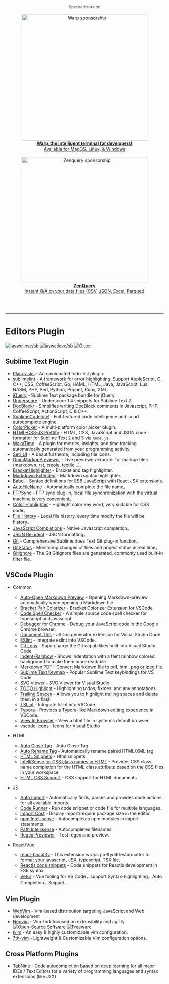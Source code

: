 <div align="center" markdown="1">
  <sup>Special thanks to:</sup>
  <br>
  <br>
  <a href="https://www.warp.dev/awesome-mac">
    <img alt="Warp sponsorship" width="400" src="https://jaywcjlove.github.io/sponsor/warp-banner.png">
  </a>
  <br>
  <a href="https://warp.dev/awesome-mac"><b>Warp, the intelligent terminal for developers!</b></a><br>
  <a href="https://warp.dev/awesome-mac">Available for MacOS, Linux, & Windows</a><br><br>

  <a href="https://zenquery.app/?utm_source=github&utm_medium=referral&utm_campaign=awesome-mac">
    <img alt="Zenquery sponsorship" width="400" src="https://jaywcjlove.github.io/sponsor/zenquery.png">
  </a>
  <br>
  <a href="https://zenquery.app/?utm_source=github&utm_medium=referral&utm_campaign=awesome-mac"><b>ZenQuery</b></a><br>
  <a href="https://zenquery.app/?utm_source=github&utm_medium=referral&utm_campaign=awesome-mac">Instant Q/A on your data files (CSV, JSON, Excel, Parquet)</a>
  
  <br><br>
</div>
<hr>

Editors Plugin
===
<!--rehype:style=font-size: 38px; border-bottom: 0; display: flex; min-height: 260px; align-items: center; justify-content: center;-->

[![jaywcjlove/sb](https://jaywcjlove.github.io/sb/ico/awesome.svg)](https://github.com/jaywcjlove/awesome-mac) [![jaywcjlove/sb](https://jaywcjlove.github.io/sb/lang/chinese.svg)](editor-plugin-zh.md) [![Gitter](https://jaywcjlove.github.io/sb/ico/gitter.svg)](https://gitter.im/awesome-mac/en?utm_source=badge&utm_medium=badge&utm_campaign=pr-badge)
<!--rehype:style=text-align: center;-->

## Sublime Text Plugin

* [PlainTasks](https://packagecontrol.io/packages/PlainTasks) - An opinionated todo-list plugin.
* [sublimelint](https://github.com/lunixbochs/sublimelint) - A framework for error highlighting. Support AppleScript, C, C++, CSS, CoffeeScript, Go, HAML, HTML, Java, JavaScript, Lua, NASM, PHP, Perl, Python, Puppet, Ruby, XML.
* [jQuery](https://packagecontrol.io/packages/jQuery) - Sublime Text package bundle for jQuery.
* [Underscore](https://packagecontrol.io/packages/Underscore.js%20Snippets) - Underscore 1.4 snippets for Sublime Text 2.
* [DocBlockr](https://packagecontrol.io/packages/DocBlockr) - Simplifies writing DocBlock comments in Javascript, PHP, CoffeeScript, ActionScript, C & C++.
* [SublimeCodeIntel](https://packagecontrol.io/packages/SublimeCodeIntel) - Full-featured code intelligence and smart autocomplete engine.
* [ColorPicker](https://packagecontrol.io/packages/ColorPicker) - A multi-platform color picker plugin.
* [HTML-CSS-JS Prettify](https://packagecontrol.io/packages/HTML-CSS-JS%20Prettify) - HTML, CSS, JavaScript and JSON code formatter for Sublime Text 2 and 3 via `node.js`.
* [WakaTime](https://packagecontrol.io/packages/WakaTime) - A plugin for metrics, insights, and time tracking automatically generated from your programming activity.
* [Seti_UI](https://packagecontrol.io/packages/Seti_UI) - A beautiful theme, including file icons.
* [OmniMarkupPreviewer](https://packagecontrol.io/packages/OmniMarkupPreviewer) - Live previewer/exporter for markup files (markdown, rst, creole, textile...).
* [BracketHighlighter](https://packagecontrol.io/packages/BracketHighlighter) - Bracket and tag highlighter.
* [Markdown Extended](https://packagecontrol.io/packages/Markdown%20Extended) - Markdown syntax highlighter.
* [Babel](https://packagecontrol.io/packages/Babel) - Syntax definitions for ES6 JavaScript with React JSX extensions.
* [AutoFileName](https://packagecontrol.io/packages/AutoFileName) - Automatically complete the file name。
* [FTPSync](https://packagecontrol.io/packages/FTPSync) - FTP sync plug-in, local file synchronization with the virtual machine is very convenient。
* [Color Highlighter](https://packagecontrol.io/packages/Color%20Highlighter) - Highlight color key word, very suitable for CSS code。
* [File History](https://packagecontrol.io/packages/File%20History) - Local file history, every time modify the file will be history。
* [JavaScript Completions](https://packagecontrol.io/packages/JavaScript%20Completions) - Native Javascript completion。
* [JSON Reindent](https://packagecontrol.io/packages/JSON%20Reindent) - JSON formatting。
* [Git](https://packagecontrol.io/packages/Git) - Comprehensive Sublime does Text Git plug-in function。
* [GitStatus](https://packagecontrol.io/packages/GitStatus) - Monitoring changes of files and project status in real time。
* [Gitignore](https://packagecontrol.io/packages/Gitignore) - The Git Gitignore files are generated, commonly used built-in filter file。


## VSCode Plugin

* Common

  * [Auto-Open Markdown Preview](https://github.com/hnw/vscode-auto-open-markdown-preview) - Opening Markdown-preview automatically when opening a Markdown file
  * [Bracket Pair Colorizer](https://github.com/CoenraadS/Bracket-Pair-Colorizer-2) - Bracket Colorizer Extension for VSCode
  * [Code Spell Checker](https://github.com/Jason-Rev/vscode-spell-checker) - A simple source code spell checker for typescript and javascript
  * [Debugger for Chrome](https://github.com/Microsoft/vscode-chrome-debug) - Debug your JavaScript code in the Google Chrome browser.
  * [Document This](https://github.com/joelday/vscode-docthis) - JSDoc generator extension for Visual Studio Code
  * [ESlint](https://github.com/Microsoft/vscode-eslint) - Integrate eslint into VSCode.
  * [Git Lens](https://github.com/eamodio/vscode-gitlens) - Supercharge the Git capabilities built into Visual Studio Code
  * [Indent-Rainbow](https://github.com/oderwat/vscode-indent-rainbow) - Shows indentation with a faint rainbow colored background to make them more readable
  * [Markdown PDF](https://github.com/yzane/vscode-markdown-pdf) - Convert Markdown file to pdf, html, png or jpeg file.
  * [Sublime Text Keymap](https://github.com/Microsoft/vscode-sublime-keybindings) - Popular Sublime Text keybindings for VS Code.
  * [SVG Viewer](https://github.com/cssho/vscode-svgviewer) - SVG Viewer for Visual Studio
  * [TODO Highlight](https://github.com/wayou/vscode-todo-highlight) - Highlighting todos, fixmes, and any annotations
  * [Trailing Spaces](https://github.com/shardulm94/vscode-trailingspaces) - Allows you to highlight trailing spaces and delete them in a flash
  * [TSLint](https://github.com/microsoft/vscode-tslint) - Integrate tslint into VSCode.
  * [Typora](https://marketplace.visualstudio.com/items?itemName=cweijan.vscode-typora) - Provides a Typora-like Markdown editing experience in VSCode.
  * [View In Browser](https://github.com/hellopao/view-in-browser) - View a html file in system's default browser
  * [vscode-icons](https://github.com/vscode-icons/vscode-icons) - Icons for Visual Studio

* HTML
  * [Auto Close Tag](https://github.com/formulahendry/vscode-auto-close-tag) - Auto Close Tag
  * [Auto Rename Tag](https://github.com/formulahendry/vscode-auto-rename-tag) - Automatically rename paired HTML/XML tag
  * [HTML Snippets](https://marketplace.visualstudio.com/items?itemName=abusaidm.html-snippets) - Html snippets
  * [IntelliSense for CSS class names in HTML](https://github.com/Zignd/HTML-CSS-Class-Completion) - Provides CSS class name completion for the HTML class attribute based on the CSS files in your workspace
  * [HTML CSS Support](https://github.com/ecmel/vscode-html-css) - CSS support for HTML documents

* JS
  * [Auto Import](https://github.com/soates/Auto-Import) - Automatically finds, parses and provides code actions for all available imports.
  * [Code Runner](https://github.com/formulahendry/vscode-code-runner) - Run code snippet or code file for multiple languages.
  * [Import Cost](https://github.com/wix/import-cost) - Display import/require package size in the editor.
  * [npm Intellisense](https://github.com/ChristianKohler/NpmIntellisense) - Autocompletes npm modules in import statements.
  * [Path Intellisense](https://github.com/ChristianKohler/PathIntellisense) - Autocompletes filenames.
  * [Regex Previewer](https://github.com/chrmarti/vscode-regex) - Test regex and preview.

* React/Vue
  * [react-beautify](https://github.com/taichi/react-beautify) -  This extension wraps prettydiff/esformatter to format your javascript, JSX, typescript, TSX file.
  * [Reactjs code snippets](https://github.com/xabikos/vscode-react) - Code snippets for Reactjs development in ES6 syntax.
  * [Vetur](https://github.com/vuejs/vetur) - Vue tooling for VS Code，support Syntax-highlighting，Auto Completion，Snippet...

## Vim Plugin

* [WebVim](https://github.com/krampstudio/webvim) - Vim-based distribution targeting JavaScript and Web development
* [Neovim](https://neovim.io/) - Vim-fork focused on extensibility and agility. [![Open-Source Software][OSS Icon]](https://github.com/neovim/neovim) ![Freeware][Freeware Icon]
* [ivim](https://github.com/kepbod/ivim) - An easy & highly customizable vim configuration.
* [7th-vim](https://github.com/dofy/7th-vim) - Lightweight & Customizable Vim configuration options.

## Cross Platform Plugins

* [TabNine](https://tabnine.com) - Code autocompletion based on deep learning for all major IDEs / Text Editors for a variety of programming languages and syntax extensions (like JSX)

[OSS Icon]: https://jaywcjlove.github.io/sb/ico/min-oss.svg
[Freeware Icon]: https://jaywcjlove.github.io/sb/ico/min-free.svg
[app-store Icon]: https://jaywcjlove.github.io/sb/ico/min-app-store.svg

<!--idoc:config:
title: Editors Plugin Sharing Recommendation -
description: Editors Plugin Sharing Recommendation - Awesome Mac
-->